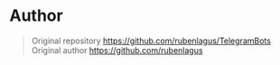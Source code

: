 # Author

> Original repository https://github.com/rubenlagus/TelegramBots \
> Original author https://github.com/rubenlagus
